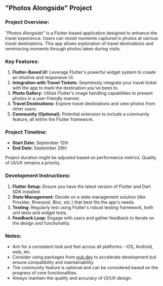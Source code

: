 ## "Photos Alongside" Project

### Project Overview:

_"Photos Alongside"_ is a Flutter-based application designed to enhance the travel experience. Users can revisit moments captured in photos at various travel destinations. This app allows exploration of travel destinations and reminiscing moments through photos taken during visits.

### Key Features:

1. **Flutter-Based UI:** Leverage Flutter's powerful widget system to create an intuitive and responsive UI.
2. **Integration with Travel Tickets:** Seamlessly integrate your travel ticket with the app to mark the destination you've been to.
3. **Photo Gallery:** Utilize Flutter's image handling capabilities to present photos in a user-friendly manner.
4. **Travel Destinations:** Explore travel destinations and view photos from other users.
5. **Community (Optional):** Potential extension to include a community feature, all within the Flutter framework.

### Project Timeline:

- **Start Date:** September 12th
- **End Date:** September 26th

Project duration might be adjusted based on performance metrics. Quality of UI/UX remains a priority.

### Development Instructions:

1. **Flutter Setup:** Ensure you have the latest version of Flutter and Dart SDK installed.
2. **State Management:** Decide on a state management solution (like Provider, Riverpod, Bloc, etc.) that best fits the app's needs.
3. **Testing:** Regularly test using Flutter's robust testing framework, both unit tests and widget tests.
4. **Feedback Loop:** Engage with users and gather feedback to iterate on the design and functionality.

### Notes:

- Aim for a consistent look and feel across all platforms - iOS, Android, web, etc.
- Consider using packages from [pub.dev](https://pub.dev/) to accelerate development but ensure compatibility and maintainability.
- The community feature is optional and can be considered based on the progress of core functionalities.
- Always maintain the quality and accuracy of UI/UX design.

